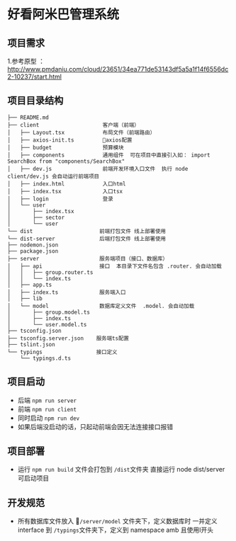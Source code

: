 # 好看阿米巴管理系统

## 项目需求
1.参考原型 ：http://www.pmdaniu.com/cloud/23651/34ea771de53143df5a5a1f14f6556dc2-10237/start.html

## 项目目录结构

```
├── README.md
├── client                    客户端（前端）
│   ├── Layout.tsx            布局文件（前端路由）
│   ├── axios-init.ts         axios配置
│   ├── budget                预算模块
│   ├── components            通用组件  可在项目中直接引入如： import SearchBox from "components/SearchBox"
│   ├── dev.js                前端开发环境入口文件  执行 node client/dev.js 会自动运行前端项目
│   ├── index.html            入口html
│   ├── index.tsx             入口tsx
│   ├── login                 登录
│   └── user
│       ├── index.tsx
│       ├── sector
│       └── user
└── dist                     前端打包文件 线上部署使用
└── dist-server              后端打包文件 线上部署使用
├── nodemon.json
├── package.json
├── server                   服务端项目（接口、数据库）
│   ├── api                  接口  本目录下文件名包含 .router. 会自动加载
│   │   ├── group.router.ts  
│   │   └── index.ts
│   ├── app.ts               
│   ├── index.ts             服务端入口
│   ├── lib
│   └── model                数据库定义文件  .model. 会自动加载
│       ├── group.model.ts
│       ├── index.ts
│       └── user.model.ts
├── tsconfig.json
├── tsconfig.server.json    服务端ts配置
├── tslint.json
└── typings                 接口定义
    └── typings.d.ts
```

## 项目启动
+ 后端 `npm run server`
+ 前端 `npm run client`
+ 同时启动 `npm run dev`
+ 如果后端没启动的话，只起动前端会因无法连接接口报错


## 项目部署
+ 运行 `npm run build` 文件会打包到 `/dist`文件夹 直接运行 node dist/server 可启动项目

## 开发规范
+ 所有数据库文件放入 `/server/model` 文件夹下，定义数据库时 一并定义 interface 到 `/typings`文件夹下，定义到 namespace amb  且使用I开头
